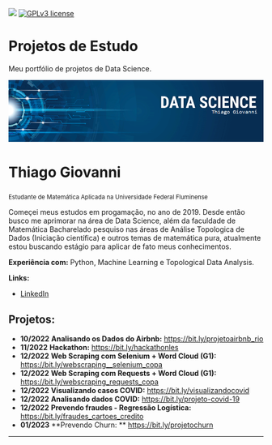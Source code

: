[![](https://img.shields.io/badge/python-3.7+-blue.svg)](https://www.python.org/downloads/release/python-365/) [![GPLv3 license](https://img.shields.io/badge/License-GPLv3-blue.svg)](http://perso.crans.org/besson/LICENSE.html) 


# Projetos de Estudo
Meu portfólio de projetos de Data Science.



<p align="center">
  <img src="banner.png" >
</p>

# Thiago Giovanni
<sub>Estudante de Matemática Aplicada na Universidade Federal Fluminense</sub>

Começei meus estudos em progamação, no ano de 2019. Desde então busco me aprimorar na área de Data Science, além da faculdade de Matemática Bacharelado pesquiso nas áreas de Análise Topologica de Dados (Iniciação científica) e outros temas de matemática pura, atualmente estou buscando estágio para aplicar de fato meus conhecimentos.

**Experiência com:** Python, Machine Learning e Topological Data Analysis.

**Links:**
* [LinkedIn](https://www.linkedin.com/in/thiagogiovanni)

## Projetos:


* **10/2022** **Analisando os Dados do Airbnb:** https://bit.ly/projetoairbnb_rio
* **11/2022** **Hackathon:** https://bit.ly/hackathonles
* **12/2022** **Web Scraping com Selenium + Word Cloud (G1):** https://bit.ly/webscraping__selenium_copa
* **12/2022** **Web Scraping com Requests + Word Cloud (G1):** https://bit.ly/webscraping_requests_copa
* **12/2022** **Visualizando casos COVID:** https://bit.ly/visualizandocovid
* **12/2022** **Analisando dados COVID:** https://bit.ly/projeto-covid-19
* **12/2022** **Prevendo fraudes - Regressão Logística:** https://bit.ly/fraudes_cartoes_credito
* **01/2023** **Prevendo Churn: ** https://bit.ly/projetochurn
---




